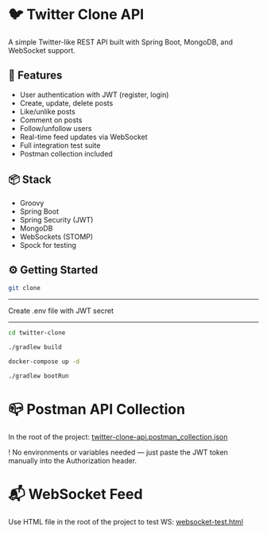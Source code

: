 # 🐦 Twitter Clone API

A simple Twitter-like REST API built with Spring Boot, MongoDB, and WebSocket support.

## 🚀 Features

- User authentication with JWT (register, login)
- Create, update, delete posts
- Like/unlike posts
- Comment on posts
- Follow/unfollow users
- Real-time feed updates via WebSocket
- Full integration test suite
- Postman collection included

## 📦 Stack

- Groovy
- Spring Boot
- Spring Security (JWT)
- MongoDB
- WebSockets (STOMP)
- Spock for testing

## ⚙️ Getting Started

```bash
git clone
```
-------
Create .env file with JWT secret

-------
```bash
cd twitter-clone

./gradlew build

docker-compose up -d

./gradlew bootRun
```

# 📪 Postman API Collection
In the root of the project:
[twitter-clone-api.postman_collection.json](https://github.com/manjenkomaksim/twitter-clone/blob/master/twitter-clone-api.postman_collection.json)

! No environments or variables needed — just paste the JWT token manually into the Authorization header.

# 📬 WebSocket Feed
Use HTML file in the root of the project to test WS: 
[websocket-test.html](https://github.com/manjenkomaksim/twitter-clone/blob/master/websocket-test.html)


